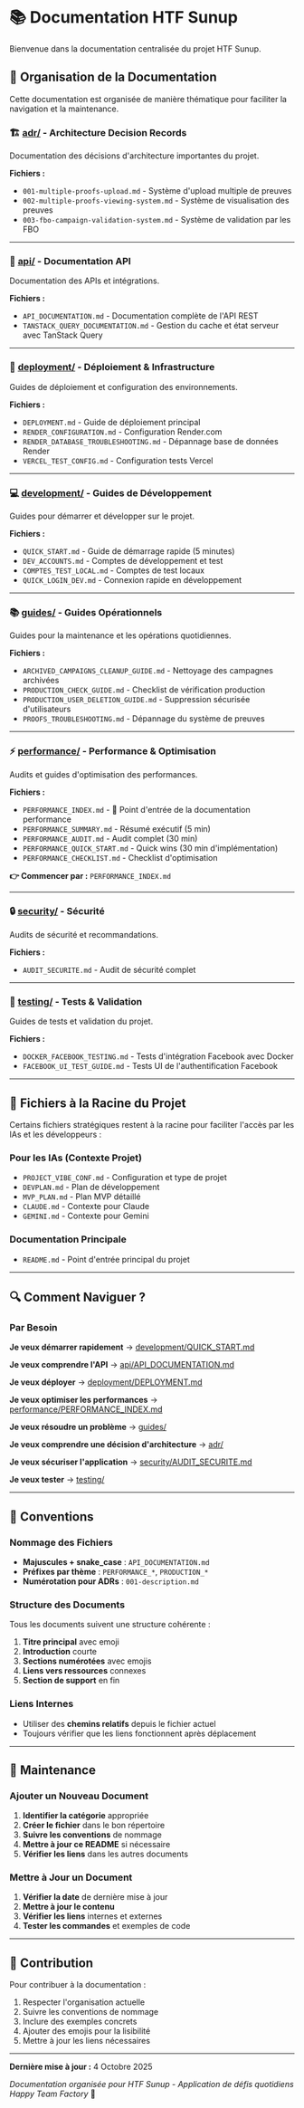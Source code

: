 # 📚 Documentation HTF Sunup

Bienvenue dans la documentation centralisée du projet HTF Sunup.

## 📂 Organisation de la Documentation

Cette documentation est organisée de manière thématique pour faciliter la navigation et la maintenance.

### 🏗️ [adr/](./adr/) - Architecture Decision Records

Documentation des décisions d'architecture importantes du projet.

**Fichiers :**

- `001-multiple-proofs-upload.md` - Système d'upload multiple de preuves
- `002-multiple-proofs-viewing-system.md` - Système de visualisation des preuves
- `003-fbo-campaign-validation-system.md` - Système de validation par les FBO

---

### 🔌 [api/](./api/) - Documentation API

Documentation des APIs et intégrations.

**Fichiers :**

- `API_DOCUMENTATION.md` - Documentation complète de l'API REST
- `TANSTACK_QUERY_DOCUMENTATION.md` - Gestion du cache et état serveur avec TanStack Query

---

### 🚀 [deployment/](./deployment/) - Déploiement & Infrastructure

Guides de déploiement et configuration des environnements.

**Fichiers :**

- `DEPLOYMENT.md` - Guide de déploiement principal
- `RENDER_CONFIGURATION.md` - Configuration Render.com
- `RENDER_DATABASE_TROUBLESHOOTING.md` - Dépannage base de données Render
- `VERCEL_TEST_CONFIG.md` - Configuration tests Vercel

---

### 💻 [development/](./development/) - Guides de Développement

Guides pour démarrer et développer sur le projet.

**Fichiers :**

- `QUICK_START.md` - Guide de démarrage rapide (5 minutes)
- `DEV_ACCOUNTS.md` - Comptes de développement et test
- `COMPTES_TEST_LOCAL.md` - Comptes de test locaux
- `QUICK_LOGIN_DEV.md` - Connexion rapide en développement

---

### 📚 [guides/](./guides/) - Guides Opérationnels

Guides pour la maintenance et les opérations quotidiennes.

**Fichiers :**

- `ARCHIVED_CAMPAIGNS_CLEANUP_GUIDE.md` - Nettoyage des campagnes archivées
- `PRODUCTION_CHECK_GUIDE.md` - Checklist de vérification production
- `PRODUCTION_USER_DELETION_GUIDE.md` - Suppression sécurisée d'utilisateurs
- `PROOFS_TROUBLESHOOTING.md` - Dépannage du système de preuves

---

### ⚡ [performance/](./performance/) - Performance & Optimisation

Audits et guides d'optimisation des performances.

**Fichiers :**

- `PERFORMANCE_INDEX.md` - 📑 Point d'entrée de la documentation performance
- `PERFORMANCE_SUMMARY.md` - Résumé exécutif (5 min)
- `PERFORMANCE_AUDIT.md` - Audit complet (30 min)
- `PERFORMANCE_QUICK_START.md` - Quick wins (30 min d'implémentation)
- `PERFORMANCE_CHECKLIST.md` - Checklist d'optimisation

**👉 Commencer par :** `PERFORMANCE_INDEX.md`

---

### 🔒 [security/](./security/) - Sécurité

Audits de sécurité et recommandations.

**Fichiers :**

- `AUDIT_SECURITE.md` - Audit de sécurité complet

---

### 🧪 [testing/](./testing/) - Tests & Validation

Guides de tests et validation du projet.

**Fichiers :**

- `DOCKER_FACEBOOK_TESTING.md` - Tests d'intégration Facebook avec Docker
- `FACEBOOK_UI_TEST_GUIDE.md` - Tests UI de l'authentification Facebook

---

## 📄 Fichiers à la Racine du Projet

Certains fichiers stratégiques restent à la racine pour faciliter l'accès par les IAs et les développeurs :

### Pour les IAs (Contexte Projet)

- `PROJECT_VIBE_CONF.md` - Configuration et type de projet
- `DEVPLAN.md` - Plan de développement
- `MVP_PLAN.md` - Plan MVP détaillé
- `CLAUDE.md` - Contexte pour Claude
- `GEMINI.md` - Contexte pour Gemini

### Documentation Principale

- `README.md` - Point d'entrée principal du projet

---

## 🔍 Comment Naviguer ?

### Par Besoin

**Je veux démarrer rapidement** → [development/QUICK_START.md](./development/QUICK_START.md)

**Je veux comprendre l'API** → [api/API_DOCUMENTATION.md](./api/API_DOCUMENTATION.md)

**Je veux déployer** → [deployment/DEPLOYMENT.md](./deployment/DEPLOYMENT.md)

**Je veux optimiser les performances** → [performance/PERFORMANCE_INDEX.md](./performance/PERFORMANCE_INDEX.md)

**Je veux résoudre un problème** → [guides/](./guides/)

**Je veux comprendre une décision d'architecture** → [adr/](./adr/)

**Je veux sécuriser l'application** → [security/AUDIT_SECURITE.md](./security/AUDIT_SECURITE.md)

**Je veux tester** → [testing/](./testing/)

---

## 🎯 Conventions

### Nommage des Fichiers

- **Majuscules + snake_case** : `API_DOCUMENTATION.md`
- **Préfixes par thème** : `PERFORMANCE_*`, `PRODUCTION_*`
- **Numérotation pour ADRs** : `001-description.md`

### Structure des Documents

Tous les documents suivent une structure cohérente :

1. **Titre principal** avec emoji
2. **Introduction** courte
3. **Sections numérotées** avec emojis
4. **Liens vers ressources** connexes
5. **Section de support** en fin

### Liens Internes

- Utiliser des **chemins relatifs** depuis le fichier actuel
- Toujours vérifier que les liens fonctionnent après déplacement

---

## 📝 Maintenance

### Ajouter un Nouveau Document

1. **Identifier la catégorie** appropriée
2. **Créer le fichier** dans le bon répertoire
3. **Suivre les conventions** de nommage
4. **Mettre à jour ce README** si nécessaire
5. **Vérifier les liens** dans les autres documents

### Mettre à Jour un Document

1. **Vérifier la date** de dernière mise à jour
2. **Mettre à jour le contenu**
3. **Vérifier les liens** internes et externes
4. **Tester les commandes** et exemples de code

---

## 🤝 Contribution

Pour contribuer à la documentation :

1. Respecter l'organisation actuelle
2. Suivre les conventions de nommage
3. Inclure des exemples concrets
4. Ajouter des emojis pour la lisibilité
5. Mettre à jour les liens nécessaires

---

**Dernière mise à jour :** 4 Octobre 2025

_Documentation organisée pour HTF Sunup - Application de défis quotidiens Happy Team Factory_ 🌅
